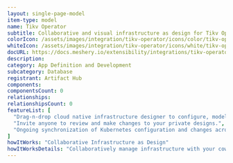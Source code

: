 ```yaml
---
layout: single-page-model
item-type: model
name: Tikv Operator
subtitle: Collaborative and visual infrastructure as design for Tikv Operator
colorIcon: /assets/images/integration/tikv-operator/icons/color/tikv-operator-color.svg
whiteIcon: /assets/images/integration/tikv-operator/icons/white/tikv-operator-white.svg
docURL: https://docs.meshery.io/extensibility/integrations/tikv-operator
description: 
category: App Definition and Development
subcategory: Database
registrant: Artifact Hub
components: 
componentsCount: 0
relationships: 
relationshipsCount: 0
featureList: [
  "Drag-n-drop cloud native infrastructure designer to configure, model, and deploy your workloads.",
  "Invite anyone to review and make changes to your private designs.",
  "Ongoing synchronization of Kubernetes configuration and changes across any number of clusters."
]
howItWorks: "Collaborative Infrastructure as Design"
howItWorksDetails: "Collaboratively manage infrastructure with your coworkers synchronously sharing the same designs."
---
```

